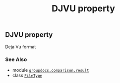 ﻿---
title: DJVU property
second_title: GroupDocs.Comparison for Python via .NET API References
description: 
type: docs
url: /python-net/groupdocs.comparison.result/filetype/djvu/
is_root: false
weight: 320
---

## DJVU property


Deja Vu format

### See Also
* module [`groupdocs.comparison.result`](../../)
* class [`FileType`](/comparison/python-net/groupdocs.comparison.result/filetype)
